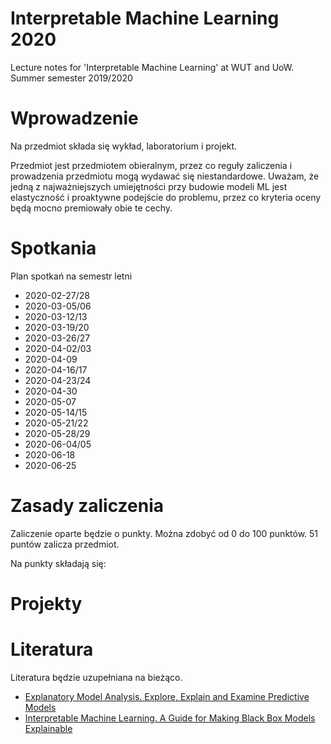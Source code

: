 # Interpretable Machine Learning 2020

Lecture notes for 'Interpretable Machine Learning' at WUT and UoW. Summer semester 2019/2020

# Wprowadzenie

Na przedmiot składa się wykład, laboratorium i projekt.

Przedmiot jest przedmiotem obieralnym, przez co reguły zaliczenia i prowadzenia przedmiotu mogą wydawać się niestandardowe.
Uważam, że jedną z najważniejszych umiejętności przy budowie modeli ML jest elastyczność i proaktywne podejście do problemu, przez co kryteria oceny będą mocno premiowały obie te cechy.

# Spotkania

Plan spotkań na semestr letni

* 2020-02-27/28 
* 2020-03-05/06 
* 2020-03-12/13 
* 2020-03-19/20 
* 2020-03-26/27 
* 2020-04-02/03 
* 2020-04-09
* 2020-04-16/17 
* 2020-04-23/24 
* 2020-04-30 
* 2020-05-07 
* 2020-05-14/15 
* 2020-05-21/22 
* 2020-05-28/29 
* 2020-06-04/05 
* 2020-06-18 
* 2020-06-25 

# Zasady zaliczenia

Zaliczenie oparte będzie o punkty. Można zdobyć od 0 do 100 punktów. 51 puntów zalicza przedmiot.

Na punkty składają się:


# Projekty


# Literatura

Literatura będzie uzupełniana na bieżąco. 

* [Explanatory Model Analysis. Explore, Explain and Examine Predictive Models](https://pbiecek.github.io/ema/)
* [Interpretable Machine Learning. A Guide for Making Black Box Models Explainable](https://christophm.github.io/interpretable-ml-book/)
